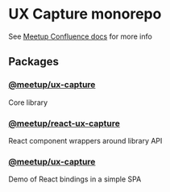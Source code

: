 # UX Capture monorepo

See [Meetup Confluence docs](https://meetup.atlassian.net/wiki/spaces/WEG/pages/718700545/UX+Capture)
for more info

## Packages

### [@meetup/ux-capture](./packages/ux-capture)

Core library

### [@meetup/react-ux-capture](./packages/react-ux-capture)

React component wrappers around library API

### [@meetup/ux-capture](./packages/react-ux-capture-example)

Demo of React bindings in a simple SPA

